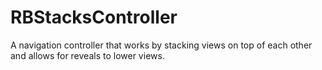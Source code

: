 RBStacksController
==================

A navigation controller that works by stacking views on top of each other and allows for reveals to lower views.

